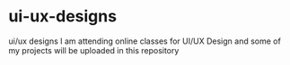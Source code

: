 # ui-ux-designs
ui/ux designs
I am attending online classes for UI/UX Design  and some of my projects will be uploaded in this repository
